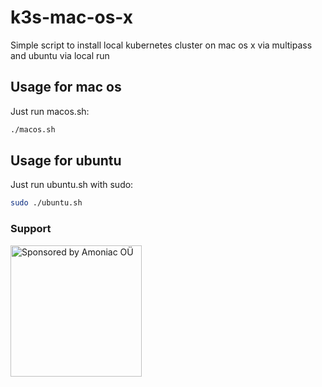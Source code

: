 # k3s-mac-os-x

Simple script to install local kubernetes cluster on mac os x via multipass and ubuntu via local run

## Usage for mac os

Just run macos.sh:

```sh
./macos.sh
```

## Usage for ubuntu

Just run ubuntu.sh with sudo:

```sh
sudo ./ubuntu.sh
```

### Support

<a href="https://amoniac.eu" target="_blank"><img src="https://github.com/amoniacou/k3s-mac-os-x/blob/master/synthesized_by_amoniac.png?raw=true" alt="Sponsored by Amoniac OÜ" width="210"/></a>
